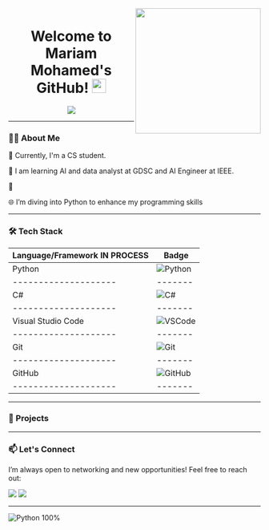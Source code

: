 <img width="250" align="right" src="https://c.tenor.com/_DOBjnGspYAAAAAM/code-coding.gif">

<h1 align="center">Welcome to Mariam Mohamed's GitHub! <img src="https://media.giphy.com/media/hvRJCLFzcasrR4ia7z/giphy.gif" width="28"></h1>

<p align="center">
  <a href="https://github.com/DenverCoder1/readme-typing-svg">
    <img src="https://readme-typing-svg.herokuapp.com/?lines=Aspiring%20AI-Engineer%20Machine learning;Ex-Senior%20Community%20Manager;Creative%20Python%20Project%20Builder;Always%20Learning%20New%20Things&font=Fira%20Code&center=true&width=500&height=45&color=blue&vCenter=true&size=22">
  </a>
</p>

---

### 👨‍💻 About Me

🌱 Currently, I'm a CS student.

💼 I am learning AI and data analyst at GDSC and AI Engineer at IEEE.

🎨 

🌐 I’m diving into Python to enhance my programming skills  

---

### 🛠️ Tech Stack

| Language/Framework IN PROCESS | Badge |
|--------------------|-------|
| Python             | ![Python](https://img.shields.io/badge/-Python%20-05122A?style=flat&logo=python) |
 |--------------------|-------|
|  C#                | ![C#](https://img.shields.io/badge/-C#-05122A?style=flat&logo=C#) |
 |--------------------|-------|
| Visual Studio Code | ![VSCode](https://img.shields.io/badge/-Visual%20Studio%20Code-05122A?style=flat&logo=visual-studio-code&logoColor=007ACC) |
|--------------------|-------|
| Git                | ![Git](https://img.shields.io/badge/-Git-05122A?style=flat&logo=git) |
|--------------------|-------|
| GitHub             | ![GitHub](https://img.shields.io/badge/-GitHub-05122A?style=flat&logo=github) |
|--------------------|-------|
---

### 🌟 Projects


---

### 📫 Let's Connect

I’m always open to networking and new opportunities! Feel free to reach out:

<a href=" https://www.linkedin.com/in/mariam-mohamed-320581264/" target="_blank"><img src="https://img.shields.io/badge/ mariam-mohamed-320581264 style=for-the-badge&logo=Linkedin&logoColor=white"/></a> 
<a href="mariam2003mml@gmail.com" target="_blank"><img src="https://img.shields.io/badge/-Email%20Me-D14836?style=for-the-badge&logo=gmail&logoColor=white"/></a>

---
<img src="https://img.shields.io/badge/Python-100%25-blue?style=flat-square&logo=python" alt="Python 100%" />
